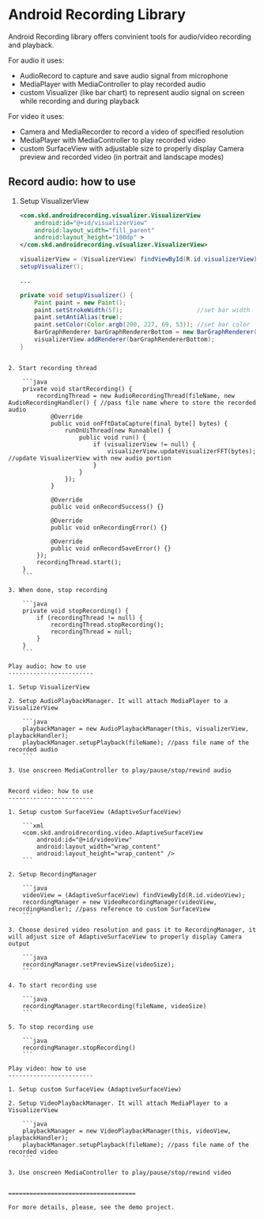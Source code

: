 Android Recording Library
=======================================

Android Recording library offers convinient tools for audio/video recording and playback.

For audio it uses:
* AudioRecord to capture and save audio signal from microphone
* MediaPlayer with MediaController to play recorded audio
* custom Visualizer (like bar chart) to represent audio signal on screen while recording and during playback

For video it uses:
* Camera and MediaRecorder to record a video of specified resolution
* MediaPlayer with MediaController to play recorded video
* custom SurfaceView with adjustable size to properly display Camera preview and recorded video (in portrait and landscape modes)

Record audio: how to use
------------------------

1. Setup VisualizerView

    ```xml
    <com.skd.androidrecording.visualizer.VisualizerView
    	android:id="@+id/visualizerView"
    	android:layout_width="fill_parent"
    	android:layout_height="100dp" >
    </com.skd.androidrecording.visualizer.VisualizerView>
    ```
    
    ```java
    visualizerView = (VisualizerView) findViewById(R.id.visualizerView);
    setupVisualizer();
    
    ...
    
    private void setupVisualizer() {
    	Paint paint = new Paint();
    	paint.setStrokeWidth(5f);                     //set bar width
    	paint.setAntiAlias(true);
    	paint.setColor(Color.argb(200, 227, 69, 53)); //set bar color
    	BarGraphRenderer barGraphRendererBottom = new BarGraphRenderer(2, paint, false);
    	visualizerView.addRenderer(barGraphRendererBottom);
    }
```

2. Start recording thread

    ```java
    private void startRecording() {
    	recordingThread = new AudioRecordingThread(fileName, new AudioRecordingHandler() { //pass file name where to store the recorded audio
    		@Override
    		public void onFftDataCapture(final byte[] bytes) {
    			runOnUiThread(new Runnable() {
    				public void run() {
    					if (visualizerView != null) {
    						visualizerView.updateVisualizerFFT(bytes); //update VisualizerView with new audio portion
    					}
    				}
    			});
    		}
    
    		@Override
    		public void onRecordSuccess() {}
    
    		@Override
    		public void onRecordingError() {}
    
    		@Override
    		public void onRecordSaveError() {}
    	});
    	recordingThread.start();
    }
    ```

3. When done, stop recording

    ```java
    private void stopRecording() {
    	if (recordingThread != null) {
    		recordingThread.stopRecording();
    		recordingThread = null;
    	}
    }
    ``` 

Play audio: how to use
------------------------

1. Setup VisualizerView

2. Setup AudioPlaybackManager. It will attach MediaPlayer to a VisualizerView

    ```java
    playbackManager = new AudioPlaybackManager(this, visualizerView, playbackHandler);
    playbackManager.setupPlayback(fileName); //pass file name of the recorded audio
    ``` 

3. Use onscreen MediaController to play/pause/stop/rewind audio


Record video: how to use
------------------------

1. Setup custom SurfaceView (AdaptiveSurfaceView)

    ```xml
    <com.skd.androidrecording.video.AdaptiveSurfaceView
    	android:id="@+id/videoView"
    	android:layout_width="wrap_content"
    	android:layout_height="wrap_content" />
    ``` 

2. Setup RecordingManager

    ```java
    videoView = (AdaptiveSurfaceView) findViewById(R.id.videoView);
    recordingManager = new VideoRecordingManager(videoView, recordingHandler); //pass reference to custom SurfaceView
    ``` 

3. Choose desired video resolution and pass it to RecordingManager, it will adjust size of AdaptiveSurfaceView to properly display Camera output

    ```java
    recordingManager.setPreviewSize(videoSize);
    ``` 

4. To start recording use

    ```java
    recordingManager.startRecording(fileName, videoSize)
    ``` 

5. To stop recording use

    ```java
    recordingManager.stopRecording()
    ``` 

Play video: how to use
------------------------

1. Setup custom SurfaceView (AdaptiveSurfaceView)

2. Setup VideoPlaybackManager. It will attach MediaPlayer to a VisualizerView

    ```java
    playbackManager = new VideoPlaybackManager(this, videoView, playbackHandler);
    playbackManager.setupPlayback(fileName); //pass file name of the recorded video
    ``` 

3. Use onscreen MediaController to play/pause/stop/rewind video


====================================

For more details, please, see the demo project.
